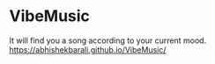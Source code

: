# VibeMusic
It will find you a song according to your current mood. 
https://abhishekbarali.github.io/VibeMusic/
